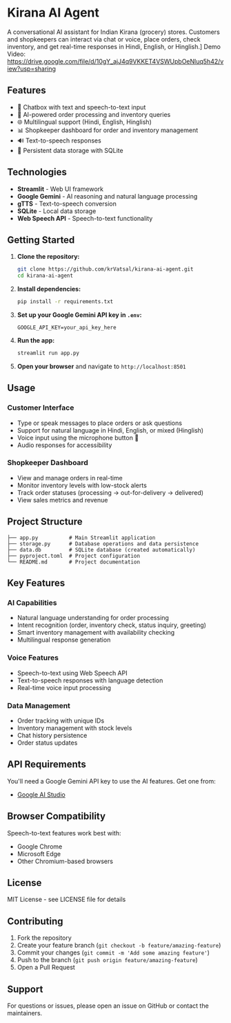 # Kirana AI Agent

A conversational AI assistant for Indian Kirana (grocery) stores. Customers and shopkeepers can interact via chat or voice, place orders, check inventory, and get real-time responses in Hindi, English, or Hinglish.]
Demo Video: https://drive.google.com/file/d/10gY_ajJ4q9VKKET4VSWUpbOeNluq5h42/view?usp=sharing

## Features

- 💬 Chatbox with text and speech-to-text input
- 🤖 AI-powered order processing and inventory queries
- 🌐 Multilingual support (Hindi, English, Hinglish)
- 📊 Shopkeeper dashboard for order and inventory management
- 🔊 Text-to-speech responses
- 💾 Persistent data storage with SQLite

## Technologies

- **Streamlit** - Web UI framework
- **Google Gemini** - AI reasoning and natural language processing
- **gTTS** - Text-to-speech conversion
- **SQLite** - Local data storage
- **Web Speech API** - Speech-to-text functionality

## Getting Started

1. **Clone the repository:**
   ```bash
   git clone https://github.com/krVatsal/kirana-ai-agent.git
   cd kirana-ai-agent
   ```

2. **Install dependencies:**
   ```bash
   pip install -r requirements.txt
   ```

3. **Set up your Google Gemini API key in `.env`:**
   ```
   GOOGLE_API_KEY=your_api_key_here
   ```

4. **Run the app:**
   ```bash
   streamlit run app.py
   ```

5. **Open your browser** and navigate to `http://localhost:8501`

## Usage

### Customer Interface
- Type or speak messages to place orders or ask questions
- Support for natural language in Hindi, English, or mixed (Hinglish)
- Voice input using the microphone button 🎤
- Audio responses for accessibility

### Shopkeeper Dashboard
- View and manage orders in real-time
- Monitor inventory levels with low-stock alerts
- Track order statuses (processing → out-for-delivery → delivered)
- View sales metrics and revenue

## Project Structure

```
├── app.py          # Main Streamlit application
├── storage.py      # Database operations and data persistence
├── data.db         # SQLite database (created automatically)
├── pyproject.toml  # Project configuration
└── README.md       # Project documentation
```

## Key Features

### AI Capabilities
- Natural language understanding for order processing
- Intent recognition (order, inventory check, status inquiry, greeting)
- Smart inventory management with availability checking
- Multilingual response generation

### Voice Features
- Speech-to-text using Web Speech API
- Text-to-speech responses with language detection
- Real-time voice input processing

### Data Management
- Order tracking with unique IDs
- Inventory management with stock levels
- Chat history persistence
- Order status updates

## API Requirements

You'll need a Google Gemini API key to use the AI features. Get one from:
- [Google AI Studio](https://makersuite.google.com/app/apikey)

## Browser Compatibility

Speech-to-text features work best with:
- Google Chrome
- Microsoft Edge
- Other Chromium-based browsers

## License

MIT License - see LICENSE file for details

## Contributing

1. Fork the repository
2. Create your feature branch (`git checkout -b feature/amazing-feature`)
3. Commit your changes (`git commit -m 'Add some amazing feature'`)
4. Push to the branch (`git push origin feature/amazing-feature`)
5. Open a Pull Request

## Support

For questions or issues, please open an issue on GitHub or contact the maintainers.


